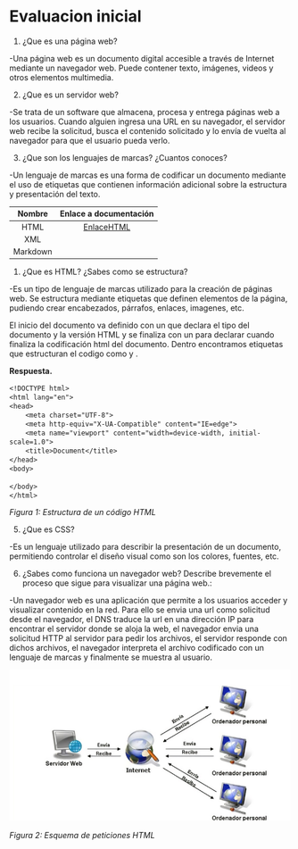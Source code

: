 # Evaluacion inicial

1. ¿Que es una página web?

-Una página web es un documento digital accesible a través de Internet mediante un navegador web. Puede contener texto, imágenes, videos y otros elementos multimedia.

2. ¿Que es un servidor web?

-Se trata de un software que almacena, procesa y entrega páginas web a los usuarios. Cuando alguien ingresa una URL en su navegador, el servidor web recibe la solicitud, busca el contenido solicitado y lo envía de vuelta al navegador para que el usuario pueda verlo.
   
3. ¿Que son los lenguajes de marcas? ¿Cuantos conoces?

-Un lenguaje de marcas es una forma de codificar un documento mediante el uso de etiquetas que contienen información adicional sobre la estructura y presentación del texto.

| **Nombre** | **Enlace a documentación** |
|:----------:|:--------------------------:|
| HTML | [EnlaceHTML](https://developer.mozilla.org/es/docs/Web/HTML) |
| XML || [EnlaceXML](https://aws.amazon.com/es/what-is/xml/) |
| Markdown || [EnlaceMarkdown](https://support.zendesk.com/hc/es/articles/4408846544922-Uso-de-Markdown-para-el-formato-de-texto) |
   
1. ¿Que es HTML? ¿Sabes como se estructura?

-Es un tipo de lenguaje de marcas utilizado para la creación de páginas web. Se estructura mediante etiquetas que definen elementos de la página, pudiendo crear encabezados, párrafos, enlaces, imagenes, etc. 

El inicio del documento va definido con un <!Doctype html> que declara el tipo del documento y la versión HTML y se finaliza con un </html> para declarar cuando finaliza la codificación html del documento. Dentro encontramos etiquetas que estructuran el codigo como <head> y <body>.
   
**Respuesta.**

```
<!DOCTYPE html>
<html lang="en">
<head>
    <meta charset="UTF-8">
    <meta http-equiv="X-UA-Compatible" content="IE=edge">
    <meta name="viewport" content="width=device-width, initial-scale=1.0">
    <title>Document</title>
</head>
<body>

</body>
</html>
```
_Figura 1: Estructura de un código HTML_

5. ¿Que es CSS?

-Es un lenguaje utilizado para describir la presentación de un documento, permitiendo controlar el diseño visual como son los colores, fuentes, etc.

6. ¿Sabes como funciona un navegador web? Describe brevemente el proceso que sigue para visualizar una página web.:
   
-Un navegador web es una aplicación que permite a los usuarios acceder y visualizar contenido en la red. Para ello se envia una url como solicitud desde el navegador, el DNS traduce la url en una dirección IP para encontrar el servidor donde se aloja la web, el navegador envia una solicitud HTTP al servidor para pedir los archivos, el servidor responde con dichos archivos, el navegador interpreta el archivo codificado con un lenguaje de marcas y finalmente se muestra al usuario.

![Esquema](https://github.com/ManuelGalvez96/0373-A2-Manel/blob/main/Esquema.png?raw=true "ImagenEsquema")

_Figura 2: Esquema de peticiones HTML_